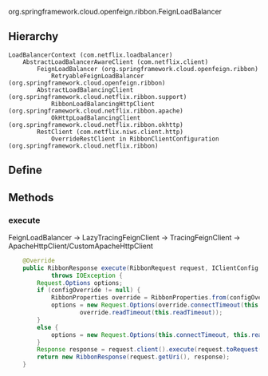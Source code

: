 org.springframework.cloud.openfeign.ribbon.FeignLoadBalancer

## Hierarchy
```
LoadBalancerContext (com.netflix.loadbalancer)
    AbstractLoadBalancerAwareClient (com.netflix.client)
        FeignLoadBalancer (org.springframework.cloud.openfeign.ribbon)
            RetryableFeignLoadBalancer (org.springframework.cloud.openfeign.ribbon)
        AbstractLoadBalancingClient (org.springframework.cloud.netflix.ribbon.support)
            RibbonLoadBalancingHttpClient (org.springframework.cloud.netflix.ribbon.apache)
            OkHttpLoadBalancingClient (org.springframework.cloud.netflix.ribbon.okhttp)
        RestClient (com.netflix.niws.client.http)
            OverrideRestClient in RibbonClientConfiguration (org.springframework.cloud.netflix.ribbon)
```

## Define

## Methods

### execute
FeignLoadBalancer -> LazyTracingFeignClient -> TracingFeignClient -> ApacheHttpClient/CustomApacheHttpClient

```java
	@Override
	public RibbonResponse execute(RibbonRequest request, IClientConfig configOverride)
			throws IOException {
		Request.Options options;
		if (configOverride != null) {
			RibbonProperties override = RibbonProperties.from(configOverride);
			options = new Request.Options(override.connectTimeout(this.connectTimeout),
					override.readTimeout(this.readTimeout));
		}
		else {
			options = new Request.Options(this.connectTimeout, this.readTimeout);
		}
		Response response = request.client().execute(request.toRequest(), options);
		return new RibbonResponse(request.getUri(), response);
	}
```

